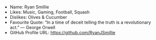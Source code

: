 - Name: Ryan Smillie
- Likes: Music, Gaming, Football, Squash
- Dislikes: Olives & Cucumber
- Favourite Quote: “In a time of deceit telling the truth is a revolutionary act.” ― George Orwell
- GitHub Profile URL: https://github.com/RyanJSmillie